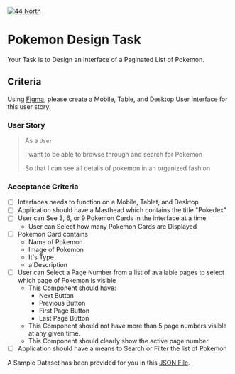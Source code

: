 [![44 North](https://res.cloudinary.com/fortyfournorth/image/upload/v1644103323/44North/ReadmeFileBanner_ixvgvr.jpg)](https://fortyfournorth.ca)

# Pokemon Design Task

Your Task is to Design an Interface of a Paginated List of Pokemon.

## Criteria

Using [Figma](https://www.figma.com/), please create a Mobile, Table, and Desktop User Interface for this user story.

### User Story

> As a `User`
>
> I want to be able to browse through and search for Pokemon
>
> So that I can see all details of pokemon in an organized fashion

### Acceptance Criteria

-   [ ] Interfaces needs to function on a Mobile, Tablet, and Desktop
-   [ ] Application should have a Masthead which contains the title "Pokedex"
-   [ ] User can See 3, 6, or 9 Pokemon Cards in the interface at a time
    -   User can Select how many Pokemon Cards are Displayed
-   [ ] Pokemon Card contains
    -   Name of Pokemon
    -   Image of Pokemon
    -   It's Type
    -   a Description
-   [ ] User can Select a Page Number from a list of available pages to select which page of Pokemon is visible
    -   This Component should have:
        -   Next Button
        -   Previous Button
        -   First Page Button
        -   Last Page Button
    -   This Component should not have more than 5 page numbers visible at any given time.
    -   This Component should clearly show the active page number
-   [ ] Application should have a means to Search or Filter the list of Pokemon

A Sample Dataset has been provided for you in this [JSON File](https://github.com/fortyfournorth/pokemon-design/blob/main/data.json).
